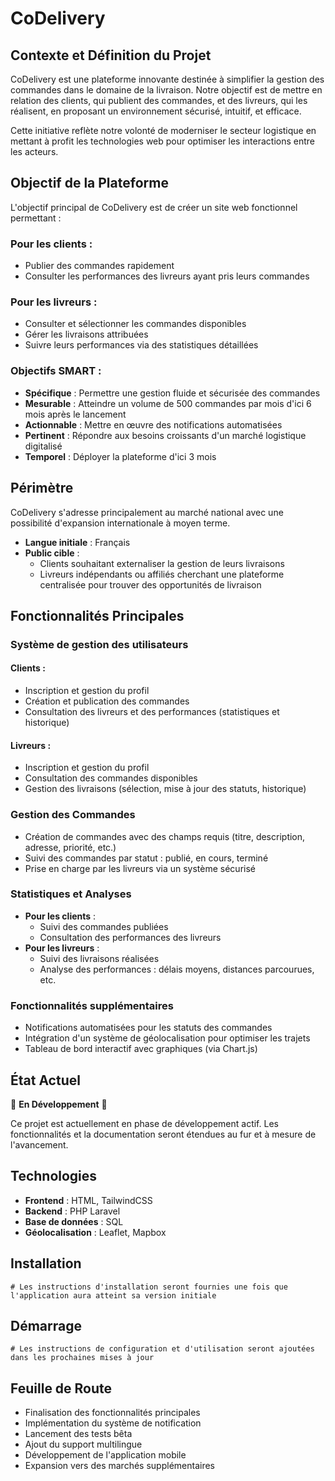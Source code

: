# CoDelivery

## Contexte et Définition du Projet
CoDelivery est une plateforme innovante destinée à simplifier la gestion des commandes dans le domaine de la livraison. Notre objectif est de mettre en relation des clients, qui publient des commandes, et des livreurs, qui les réalisent, en proposant un environnement sécurisé, intuitif, et efficace.

Cette initiative reflète notre volonté de moderniser le secteur logistique en mettant à profit les technologies web pour optimiser les interactions entre les acteurs.

## Objectif de la Plateforme
L'objectif principal de CoDelivery est de créer un site web fonctionnel permettant :

### Pour les clients :
- Publier des commandes rapidement
- Consulter les performances des livreurs ayant pris leurs commandes

### Pour les livreurs :
- Consulter et sélectionner les commandes disponibles
- Gérer les livraisons attribuées
- Suivre leurs performances via des statistiques détaillées

### Objectifs SMART :
- **Spécifique** : Permettre une gestion fluide et sécurisée des commandes
- **Mesurable** : Atteindre un volume de 500 commandes par mois d'ici 6 mois après le lancement
- **Actionnable** : Mettre en œuvre des notifications automatisées
- **Pertinent** : Répondre aux besoins croissants d'un marché logistique digitalisé
- **Temporel** : Déployer la plateforme d'ici 3 mois

## Périmètre
CoDelivery s'adresse principalement au marché national avec une possibilité d'expansion internationale à moyen terme.
- **Langue initiale** : Français
- **Public cible** :
  - Clients souhaitant externaliser la gestion de leurs livraisons
  - Livreurs indépendants ou affiliés cherchant une plateforme centralisée pour trouver des opportunités de livraison

## Fonctionnalités Principales

### Système de gestion des utilisateurs
#### Clients :
- Inscription et gestion du profil
- Création et publication des commandes
- Consultation des livreurs et des performances (statistiques et historique)

#### Livreurs :
- Inscription et gestion du profil
- Consultation des commandes disponibles
- Gestion des livraisons (sélection, mise à jour des statuts, historique)

### Gestion des Commandes
- Création de commandes avec des champs requis (titre, description, adresse, priorité, etc.)
- Suivi des commandes par statut : publié, en cours, terminé
- Prise en charge par les livreurs via un système sécurisé

### Statistiques et Analyses
- **Pour les clients** :
  - Suivi des commandes publiées
  - Consultation des performances des livreurs
- **Pour les livreurs** :
  - Suivi des livraisons réalisées
  - Analyse des performances : délais moyens, distances parcourues, etc.

### Fonctionnalités supplémentaires
- Notifications automatisées pour les statuts des commandes
- Intégration d'un système de géolocalisation pour optimiser les trajets
- Tableau de bord interactif avec graphiques (via Chart.js)

## État Actuel
🚧 **En Développement** 🚧

Ce projet est actuellement en phase de développement actif. Les fonctionnalités et la documentation seront étendues au fur et à mesure de l'avancement.

## Technologies
- **Frontend** : HTML, TailwindCSS
- **Backend** : PHP Laravel
- **Base de données** : SQL
- **Géolocalisation** : Leaflet, Mapbox

## Installation
```
# Les instructions d'installation seront fournies une fois que l'application aura atteint sa version initiale
```

## Démarrage
```
# Les instructions de configuration et d'utilisation seront ajoutées dans les prochaines mises à jour
```

## Feuille de Route
- Finalisation des fonctionnalités principales
- Implémentation du système de notification
- Lancement des tests bêta
- Ajout du support multilingue
- Développement de l'application mobile
- Expansion vers des marchés supplémentaires

